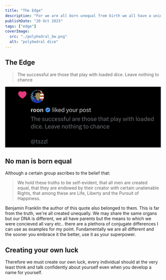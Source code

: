 ```yaml
---
title: "The Edge"
description: "For we are all born unequal from birth we all have a unique edge, how to use your edge to your advantage"
publishDate: "20 Oct 2023"
tags: ["edge"]
coverImage:
  src: "./polyhedral_bw.png"
  alt: "polyhedral dice"
---
```


## The Edge

> The successful are those that play with loaded dice. Leave nothing to chance

![Tweet Liked by Roon](./roon_tweet.jpg)

## No man is born equal

Although a certain group ascribes to the belief that:

> We hold these truths to be self-evident, that all men are created equal, that they are endowed by their creator with certain unalienable Rights, that among these are Life, Liberty and the Pursuit of Happiness.

Benjamin Franklin the author of this quote also belonged to them. This is far from the truth, we're all created unequally. We may share the same organs but our DNA is different, we all have parents but the means to which we were concieved all vary etc.. there are a plethora of conjugate differences I can use as examples for my point. Fundamentally we are all different and the sooner you embrace it the better, use it as your superpower.

## Creating your own luck

Therefore we must create our own luck, every individual should at the very least think and talk confidently about yourself even when you develop a name for yourself.